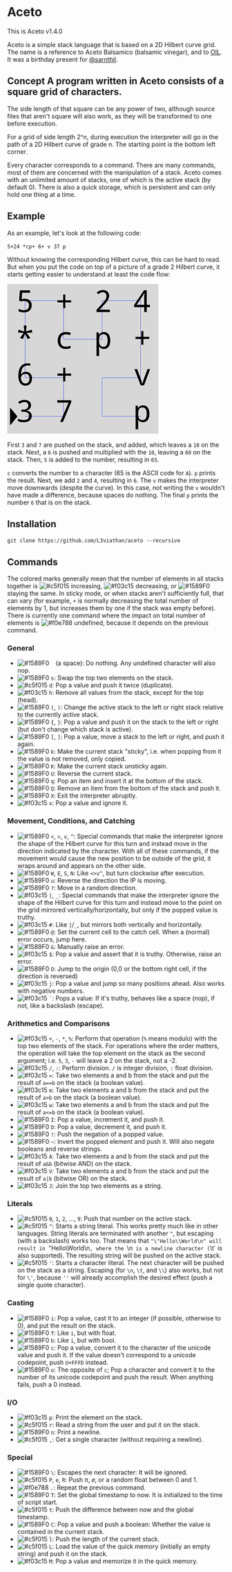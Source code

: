 # Aceto

This is Aceto v1.4.0

Aceto is a simple stack language that is based on a 2D Hilbert curve grid. The
name is a reference to Aceto Balsamico (balsamic vinegar), and to
[OIL](https://github.com/L3viathan/OIL). It was a birthday present for
[@sarnthil](https://github.com/sarnthil).

## Concept A program written in Aceto consists of a square grid of characters.
The side length of that square can be any power of two, although source files
that aren't square will also work, as they will be transformed to one before
execution.

For a grid of side length 2^n, during execution the interpreter will go in the
path of a 2D Hilbert curve of grade n. The starting point is the bottom left
corner.

Every character corresponds to a command. There are many commands, most of them
are concerned with the manipulation of a stack. Aceto comes with an unlimited
amount of stacks, one of which is the active stack (by default 0). There is also
a quick storage, which is persistent and can only hold one thing at a time.

## Example

As an example, let's look at the following code:

    5+24 *cp+ 6+ v 37 p

Without knowing the corresponding Hilbert curve, this can be hard to read. But
when you put the code on top of a picture of a grade 2 Hilbert curve, it starts
getting easier to understand at least the code flow:

![Example code that prints "A6"](code_sample.png)

First `3` and `7` are pushed on the stack, and added, which leaves a `10` on the
stack. Next, a `6` is pushed and multiplied with the `10`, leaving a `60` on the
stack. Then, `5` is added to the number, resulting in `65`.

`c` converts the number to a character (65 is the ASCII code for `A`). `p`
prints the result. Next, we add `2` and `4`, resulting in `6`. The `v` makes the
interpreter move downwards (despite the curve). In this case, not writing the
`v` wouldn't have made a difference, because spaces do nothing. The final `p`
prints the number `6` that is on the stack.

## Installation

    git clone https://github.com/L3viathan/aceto --recursive

## Commands

The colored marks generally mean that the number of elements in all stacks
together is ![#c5f015](https://placehold.it/15/c5f015/000000?text=+) increasing,
![#f03c15](https://placehold.it/15/f03c15/000000?text=+) decreasing, or
![#1589F0](https://placehold.it/15/1589F0/000000?text=+) staying the same. In
sticky mode, or when stacks aren't sufficiently full, that can vary (for
example, `+` is normally decreasing the total number of elements by 1, but
increases them by one if the stack was empty before). There is currently one
command where the impact on total number of elements is
![#f0e788](https://placehold.it/15/f0e788/000000?text=+) undefined, because it
depends on the previous command.

### General
- ![#1589F0](https://placehold.it/15/1589F0/000000?text=+) ` ` (a space): Do
  nothing. Any undefined character will also nop.
- ![#1589F0](https://placehold.it/15/1589F0/000000?text=+) `s`: Swap the top two
  elements on the stack.
- ![#c5f015](https://placehold.it/15/c5f015/000000?text=+) `d`: Pop a value and
  push it twice (duplicate).
- ![#f03c15](https://placehold.it/15/f03c15/000000?text=+) `h`: Remove all
  values from the stack, except for the top (head).
- ![#1589F0](https://placehold.it/15/1589F0/000000?text=+) `(`, `)`: Change the
  active stack to the left or right stack relative to the currently active
  stack.
- ![#1589F0](https://placehold.it/15/1589F0/000000?text=+) `{`, `}`: Pop a value
  and push it on the stack to the left or right (but don't change which stack is
  active).
- ![#1589F0](https://placehold.it/15/1589F0/000000?text=+) `[`, `]`: Pop a
  value, move a stack to the left or right, and push it again.
- ![#1589F0](https://placehold.it/15/1589F0/000000?text=+) `k`: Make the current
  stack "sticky", i.e. when popping from it the value is not removed, only
  copied.
- ![#1589F0](https://placehold.it/15/1589F0/000000?text=+) `K`: Make the current
  stack unsticky again.
- ![#1589F0](https://placehold.it/15/1589F0/000000?text=+) `U`: Reverse the
  current stack.
- ![#1589F0](https://placehold.it/15/1589F0/000000?text=+) `q`: Pop an item and
  insert it at the bottom of the stack.
- ![#1589F0](https://placehold.it/15/1589F0/000000?text=+) `Q`: Remove an item
  from the bottom of the stack and push it.
- ![#1589F0](https://placehold.it/15/1589F0/000000?text=+) `X`: Exit the
  interpreter abruptly.
- ![#f03c15](https://placehold.it/15/f03c15/000000?text=+) `x`: Pop a value and
  ignore it.

### Movement, Conditions, and Catching
- ![#1589F0](https://placehold.it/15/1589F0/000000?text=+) `<`, `>`, `v`, `^`:
  Special commands that make the interpreter ignore the shape of the Hilbert
  curve for this turn and instead move in the direction indicated by the
  character. With all of these commands, if the movement would cause the new
  position to be outside of the grid, it wraps around and appears on the other
  side.
- ![#1589F0](https://placehold.it/15/1589F0/000000?text=+) `W`, `E`, `S`, `N`:
  Like `<>v^`, but turn clockwise after execution.
- ![#1589F0](https://placehold.it/15/1589F0/000000?text=+) `u`: Reverse the
  direction the IP is moving.
- ![#1589F0](https://placehold.it/15/1589F0/000000?text=+) `?`: Move in a random
  direction.
- ![#f03c15](https://placehold.it/15/f03c15/000000?text=+) `|`, `_`: Special
  commands that make the interpreter ignore the shape of the Hilbert curve for
  this turn and instead move to the point on the grid mirrored
  vertically/horizontally, but only if the popped value is truthy.
- ![#f03c15](https://placehold.it/15/f03c15/000000?text=+) `#`: Like `|`/`_`,
  but mirrors both vertically and horizontally.
- ![#1589F0](https://placehold.it/15/1589F0/000000?text=+) `@`: Set the current
  cell to the catch cell. When a (normal) error occurs, jump here.
- ![#1589F0](https://placehold.it/15/1589F0/000000?text=+) `&`: Manually raise
  an error.
- ![#f03c15](https://placehold.it/15/f03c15/000000?text=+) `$`: Pop a value and
  assert that it is truthy. Otherwise, raise an error.
- ![#1589F0](https://placehold.it/15/1589F0/000000?text=+) `O`: Jump to the
  origin (0,0 or the bottom right cell, if the direction is reversed)
- ![#f03c15](https://placehold.it/15/f03c15/000000?text=+) `j`: Pop a value and
  jump so many positions ahead. Also works with negative numbers.
- ![#f03c15](https://placehold.it/15/f03c15/000000?text=+) `` ` ``: Pops a
  value: If it's truthy, behaves like a space (nop), if not, like a backslash
  (escape).

### Arithmetics and Comparisons
- ![#f03c15](https://placehold.it/15/f03c15/000000?text=+) `+`, `-`, `*`, `%`:
  Perform that operation (`%` means modulo) with the top two elements of the
  stack. For operations where the order matters, the operation will take the top
  element on the stack as the second argument; i.e. `5`, `3`, `-` will leave a 2
  on the stack, not a -2.
- ![#f03c15](https://placehold.it/15/f03c15/000000?text=+) `/`, `:`: Perform
  division. `/` is integer division, `:` float division.
- ![#f03c15](https://placehold.it/15/f03c15/000000?text=+) `=`: Take two
  elements a and b from the stack and put the result of `a==b` on the stack (a
  boolean value).
- ![#f03c15](https://placehold.it/15/f03c15/000000?text=+) `m`: Take two
  elements a and b from the stack and put the result of `a>b` on the stack (a
  boolean value).
- ![#f03c15](https://placehold.it/15/f03c15/000000?text=+) `w`: Take two
  elements a and b from the stack and put the result of `a<=b` on the stack (a
  boolean value).
- ![#1589F0](https://placehold.it/15/1589F0/000000?text=+) `I`: Pop a value,
  increment it, and push it.
- ![#1589F0](https://placehold.it/15/1589F0/000000?text=+) `D`: Pop a value,
  decrement it, and push it.
- ![#1589F0](https://placehold.it/15/1589F0/000000?text=+) `!`: Push the
  negation of a popped value.
- ![#1589F0](https://placehold.it/15/1589F0/000000?text=+) `~`: Invert the
  popped element and push it. Will also negate booleans and reverse strings.
- ![#f03c15](https://placehold.it/15/f03c15/000000?text=+) `A`: Take two
  elements a and b from the stack and put the result of `a&b` (bitwise AND) on
  the stack.
- ![#f03c15](https://placehold.it/15/f03c15/000000?text=+) `V`: Take two
  elements a and b from the stack and put the result of `a|b` (bitwise OR) on
  the stack.
- ![#f03c15](https://placehold.it/15/f03c15/000000?text=+) `J`: Join the top two
  elements as a string.

### Literals
- ![#c5f015](https://placehold.it/15/c5f015/000000?text=+) `0`, `1`, `2`, ...,
  `9`: Push that number on the active stack.
- ![#c5f015](https://placehold.it/15/c5f015/000000?text=+) `"`: Starts a string
  literal. This works pretty much like in other languages. String literals are
  terminated with another `"`, but escaping (with a backslash) works too. That
  means that `"\"Hello\\World\n" will result in `"Hello\World\n`, where the `\n`
  is a newline character (`\t` is also supported). The resulting string will be
  pushed on the active stack.
- ![#c5f015](https://placehold.it/15/c5f015/000000?text=+) `'`: Starts a
  character literal. The next character will be pushed on the stack as a string.
  Escaping (for `\n`, `\t`, and `\\`) also works, but not for `\'`, because `''`
  will already accomplish the desired effect (push a single quote character).

### Casting
- ![#1589F0](https://placehold.it/15/1589F0/000000?text=+) `i`: Pop a value,
  cast it to an integer (if possible, otherwise to 0), and put the result on the
  stack.
- ![#1589F0](https://placehold.it/15/1589F0/000000?text=+) `f`: Like `i`, but
  with float.
- ![#1589F0](https://placehold.it/15/1589F0/000000?text=+) `b`: Like `i`, but
  with bool.
- ![#1589F0](https://placehold.it/15/1589F0/000000?text=+) `c`: Pop a value,
  convert it to the character of the unicode value and push it. If the value
  doesn't correspond to a unicode codepoint, push `U+FFFD` instead.
- ![#1589F0](https://placehold.it/15/1589F0/000000?text=+) `o`: The opposite of
  `c`; Pop a character and convert it to the number of its unicode codepoint and
  push the result. When anything fails, push a 0 instead.

### I/O
- ![#f03c15](https://placehold.it/15/f03c15/000000?text=+) `p`: Print the
  element on the stack.
- ![#c5f015](https://placehold.it/15/c5f015/000000?text=+) `r`: Read a string
  from the user and put it on the stack.
- ![#1589F0](https://placehold.it/15/1589F0/000000?text=+) `n`: Print a newline.
- ![#c5f015](https://placehold.it/15/c5f015/000000?text=+) `,`: Get a single
  character (without requiring a newline).

### Special
- ![#1589F0](https://placehold.it/15/1589F0/000000?text=+) `\`: Escapes the next
  character: It will be ignored.
- ![#c5f015](https://placehold.it/15/c5f015/000000?text=+) `P`, `e`, `R`: Push
  π, 𝑒, or a random float between 0 and 1.
- ![#f0e788](https://placehold.it/15/f0e788/000000?text=+) `.`: Repeat the
  previous command.
- ![#1589F0](https://placehold.it/15/1589F0/000000?text=+) `T`: Set the global
  timestamp to now. It is initialized to the time of script start.
- ![#c5f015](https://placehold.it/15/c5f015/000000?text=+) `t`: Push the
  difference between now and the global timestamp.
- ![#1589F0](https://placehold.it/15/1589F0/000000?text=+) `C`: Pop a value and
  push a boolean: Whether the value is contained in the current stack.
- ![#c5f015](https://placehold.it/15/c5f015/000000?text=+) `l`: Push the length
  of the current stack.
- ![#c5f015](https://placehold.it/15/c5f015/000000?text=+) `L`: Load the value
  of the quick memory (initially an empty string) and push it on the stack.
- ![#f03c15](https://placehold.it/15/f03c15/000000?text=+) `M`: Pop a value and
  memorize it in the quick memory.
